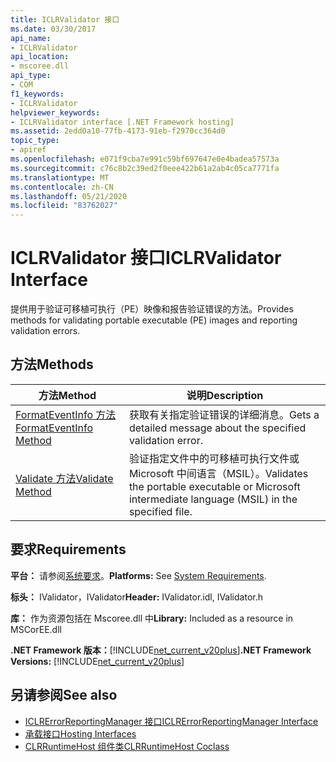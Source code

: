 ```yaml
---
title: ICLRValidator 接口
ms.date: 03/30/2017
api_name:
- ICLRValidator
api_location:
- mscoree.dll
api_type:
- COM
f1_keywords:
- ICLRValidator
helpviewer_keywords:
- ICLRValidator interface [.NET Framework hosting]
ms.assetid: 2edd0a10-77fb-4173-91eb-f2970cc364d0
topic_type:
- apiref
ms.openlocfilehash: e071f9cba7e991c59bf697647e0e4badea57573a
ms.sourcegitcommit: c76c8b2c39ed2f0eee422b61a2ab4c05ca7771fa
ms.translationtype: MT
ms.contentlocale: zh-CN
ms.lasthandoff: 05/21/2020
ms.locfileid: "83762027"
---
```

# <a name="iclrvalidator-interface"></a><span data-ttu-id="d8e56-102">ICLRValidator 接口</span><span class="sxs-lookup"><span data-stu-id="d8e56-102">ICLRValidator Interface</span></span>
<span data-ttu-id="d8e56-103">提供用于验证可移植可执行（PE）映像和报告验证错误的方法。</span><span class="sxs-lookup"><span data-stu-id="d8e56-103">Provides methods for validating portable executable (PE) images and reporting validation errors.</span></span>  
  
## <a name="methods"></a><span data-ttu-id="d8e56-104">方法</span><span class="sxs-lookup"><span data-stu-id="d8e56-104">Methods</span></span>  
  
|<span data-ttu-id="d8e56-105">方法</span><span class="sxs-lookup"><span data-stu-id="d8e56-105">Method</span></span>|<span data-ttu-id="d8e56-106">说明</span><span class="sxs-lookup"><span data-stu-id="d8e56-106">Description</span></span>|  
|------------|-----------------|  
|[<span data-ttu-id="d8e56-107">FormatEventInfo 方法</span><span class="sxs-lookup"><span data-stu-id="d8e56-107">FormatEventInfo Method</span></span>](iclrvalidator-formateventinfo-method.md)|<span data-ttu-id="d8e56-108">获取有关指定验证错误的详细消息。</span><span class="sxs-lookup"><span data-stu-id="d8e56-108">Gets a detailed message about the specified validation error.</span></span>|  
|[<span data-ttu-id="d8e56-109">Validate 方法</span><span class="sxs-lookup"><span data-stu-id="d8e56-109">Validate Method</span></span>](iclrvalidator-validate-method.md)|<span data-ttu-id="d8e56-110">验证指定文件中的可移植可执行文件或 Microsoft 中间语言（MSIL）。</span><span class="sxs-lookup"><span data-stu-id="d8e56-110">Validates the portable executable or Microsoft intermediate language (MSIL) in the specified file.</span></span>|  
  
## <a name="requirements"></a><span data-ttu-id="d8e56-111">要求</span><span class="sxs-lookup"><span data-stu-id="d8e56-111">Requirements</span></span>  
 <span data-ttu-id="d8e56-112">**平台：** 请参阅[系统要求](../../get-started/system-requirements.md)。</span><span class="sxs-lookup"><span data-stu-id="d8e56-112">**Platforms:** See [System Requirements](../../get-started/system-requirements.md).</span></span>  
  
 <span data-ttu-id="d8e56-113">**标头：** IValidator，IValidator</span><span class="sxs-lookup"><span data-stu-id="d8e56-113">**Header:** IValidator.idl, IValidator.h</span></span>  
  
 <span data-ttu-id="d8e56-114">**库：** 作为资源包括在 Mscoree.dll 中</span><span class="sxs-lookup"><span data-stu-id="d8e56-114">**Library:** Included as a resource in MSCorEE.dll</span></span>  
  
 <span data-ttu-id="d8e56-115">**.NET Framework 版本：**[!INCLUDE[net_current_v20plus](../../../../includes/net-current-v20plus-md.md)]</span><span class="sxs-lookup"><span data-stu-id="d8e56-115">**.NET Framework Versions:** [!INCLUDE[net_current_v20plus](../../../../includes/net-current-v20plus-md.md)]</span></span>  
  
## <a name="see-also"></a><span data-ttu-id="d8e56-116">另请参阅</span><span class="sxs-lookup"><span data-stu-id="d8e56-116">See also</span></span>

- [<span data-ttu-id="d8e56-117">ICLRErrorReportingManager 接口</span><span class="sxs-lookup"><span data-stu-id="d8e56-117">ICLRErrorReportingManager Interface</span></span>](iclrerrorreportingmanager-interface.md)
- [<span data-ttu-id="d8e56-118">承载接口</span><span class="sxs-lookup"><span data-stu-id="d8e56-118">Hosting Interfaces</span></span>](hosting-interfaces.md)
- [<span data-ttu-id="d8e56-119">CLRRuntimeHost 组件类</span><span class="sxs-lookup"><span data-stu-id="d8e56-119">CLRRuntimeHost Coclass</span></span>](clrruntimehost-coclass.md)
